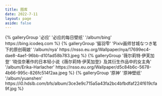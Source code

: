 ```yaml
---
title: 图库
date: 2022-7-11
layout: page
aside: false
---
```



<div class="gallery-group-main">
{% galleryGroup '必应' '必应的每日壁纸' '/album/bing' https://bing.icodeq.com %}
{% galleryGroup '猫羽雫' 'Pixiv画师甘城なつき笔下的原创萌娘' '/album/nya' https://nsso.eu.org/Wallpaper/nya/17699ec4-dae8-4ae1-96bb-d101ad58b783.jpeg %}
{% galleryGroup '薇尔莉特·伊芙加登' '晓佳奈著作的日本轻小说《薇尔莉特·伊芙加登》及其衍生作品中的女主角' '/album/Erika-Harlacher' https://nsso.eu.org/Wallpaper/d5c84b6c-5678-4b66-995c-826fc514f2aa.jpeg %}
{% galleryGroup '原神' '原神壁纸' '/album/yuanshen' https://i0.hdslb.com/bfs/album/3ce3e9c715a5a43fa2bc4bfbdfaf224f619cfa9f.jpg %}
</div>







